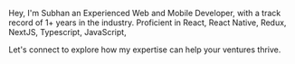 Hey, I'm Subhan an Experienced Web and Mobile Developer, with a track record of 1+ years in the industry. Proficient in React, React Native, Redux, NextJS, Typescript, JavaScript, 

Let's connect to explore how my expertise can help your ventures thrive.
